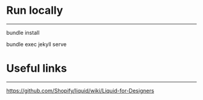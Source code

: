 # Run locally
---------------------
bundle install

bundle exec jekyll serve


# Useful links
---------------------
https://github.com/Shopify/liquid/wiki/Liquid-for-Designers
